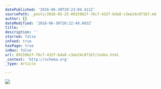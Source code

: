 ```yaml
---
datePublished: '2016-06-30T20:23:04.411Z'
sourcePath: _posts/2016-05-25-8915962f-76c7-432f-bda8-c3ee24c071b7.md
author: []
dateModified: '2016-06-30T20:22:48.603Z'
title: ''
description: ''
starred: false
inFeed: true
hasPage: true
inNav: false
url: 8915962f-76c7-432f-bda8-c3ee24c071b7/index.html
_context: 'http://schema.org'
_type: Article

---
```

![](https://s3-us-west-2.amazonaws.com/the-grid-img/p/34f6d6358a7940ce31a11653dfe9d96d527b6d49.jpg)